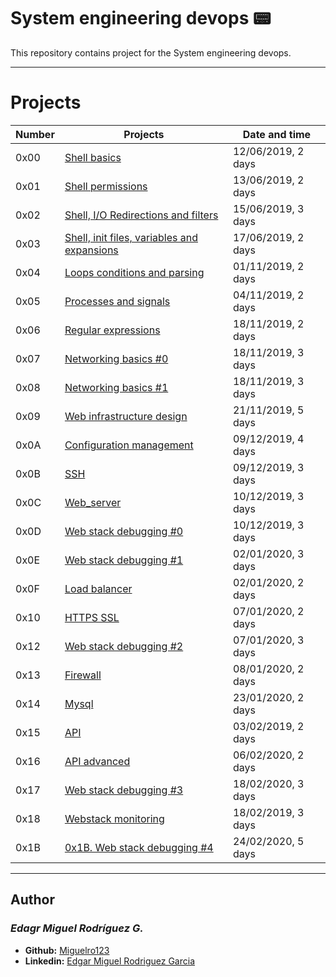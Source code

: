  # System engineering devops :pager:

  This repository contains project for the System engineering devops.

---

  # Projects
  
  Number | Projects | Date and time
  ----------- | ----------- | -----------
  0x00 | [Shell basics](./0x00-shell_basics) | 12/06/2019, 2 days
  0x01 | [Shell permissions](./0x01-shell_permissions) | 13/06/2019, 2 days  
  0x02 | [Shell, I/O Redirections and filters](./0x02-shell_redirections) | 15/06/2019, 3 days
  0x03 | [Shell, init files, variables and expansions](./0x03-shell_variables_expansions) | 17/06/2019, 2 days
  0x04 | [Loops conditions and parsing](./0x04-loops_conditions_and_parsing) | 01/11/2019, 2 days
  0x05 | [Processes and signals](./0x05-processes_and_signals) | 04/11/2019, 2 days
  0x06 | [Regular expressions](./0x06-regular_expressions) | 18/11/2019, 2 days
  0x07 | [Networking basics #0](./0x07-networking_basics) | 18/11/2019, 3 days
  0x08 | [Networking basics #1](./0x08-networking_basics_2) | 18/11/2019, 3 days
  0x09 | [Web infrastructure design](./0x09-web_infrastructure_design) | 21/11/2019, 5 days
  0x0A | [Configuration management](./0x0A-configuration_management) | 09/12/2019, 4 days
  0x0B | [SSH](./0x0B-ssh) | 09/12/2019, 3 days
  0x0C | [Web_server](./0x0C-web_server) | 10/12/2019, 3 days
  0x0D | [Web stack debugging #0](./0x0D-web_stack_debugging_0) | 10/12/2019, 3 days
  0x0E | [Web stack debugging #1](./0x0E-web_stack_debugging_1) | 02/01/2020, 3 days
  0x0F | [Load balancer](./0x0F-load_balancer) | 02/01/2020, 2 days
  0x10 | [HTTPS SSL](./0x10-https_ssl) | 07/01/2020, 2 days
  0x12 | [Web stack debugging #2](./0x12-web_stack_debugging_2) | 07/01/2020, 3 days
  0x13 | [Firewall](./0x13-firewall) | 08/01/2020, 2 days
  0x14 | [Mysql](./0x14-mysql) | 23/01/2020, 2 days
  0x15 | [API](./0x15-api) | 03/02/2019, 2 days
  0x16 | [API advanced](./0x16-api_advanced) | 06/02/2020, 2 days
  0x17 | [Web stack debugging #3](./0x17-web_stack_debugging_3) | 18/02/2020, 3 days
  0x18 | [Webstack monitoring](./0x18-webstack_monitoring) | 18/02/2019, 3 days
  0x1B | [0x1B. Web stack debugging #4](./0x1B-web_stack_debugging_4) | 24/02/2020, 5 days

---

## Author
### _Edagr Miguel Rodríguez G._

- **Github:** [Miguelro123](https://github.com/Miguelro123) 
- **Linkedin:** [Edgar Miguel Rodriguez Garcia](https://www.linkedin.com/in/edgar-miguel-rodriguez-garcia-20a5281a2/)

